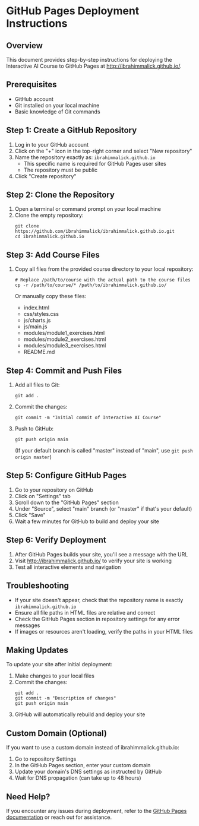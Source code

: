 # GitHub Pages Deployment Instructions

## Overview
This document provides step-by-step instructions for deploying the Interactive AI Course to GitHub Pages at http://ibrahimmalick.github.io/.

## Prerequisites
- GitHub account
- Git installed on your local machine
- Basic knowledge of Git commands

## Step 1: Create a GitHub Repository
1. Log in to your GitHub account
2. Click on the "+" icon in the top-right corner and select "New repository"
3. Name the repository exactly as: `ibrahimmalick.github.io`
   - This specific name is required for GitHub Pages user sites
   - The repository must be public
4. Click "Create repository"

## Step 2: Clone the Repository
1. Open a terminal or command prompt on your local machine
2. Clone the empty repository:
   ```
   git clone https://github.com/ibrahimmalick/ibrahimmalick.github.io.git
   cd ibrahimmalick.github.io
   ```

## Step 3: Add Course Files
1. Copy all files from the provided course directory to your local repository:
   ```
   # Replace /path/to/course with the actual path to the course files
   cp -r /path/to/course/* /path/to/ibrahimmalick.github.io/
   ```
   
   Or manually copy these files:
   - index.html
   - css/styles.css
   - js/charts.js
   - js/main.js
   - modules/module1_exercises.html
   - modules/module2_exercises.html
   - modules/module3_exercises.html
   - README.md

## Step 4: Commit and Push Files
1. Add all files to Git:
   ```
   git add .
   ```
2. Commit the changes:
   ```
   git commit -m "Initial commit of Interactive AI Course"
   ```
3. Push to GitHub:
   ```
   git push origin main
   ```
   (If your default branch is called "master" instead of "main", use `git push origin master`)

## Step 5: Configure GitHub Pages
1. Go to your repository on GitHub
2. Click on "Settings" tab
3. Scroll down to the "GitHub Pages" section
4. Under "Source", select "main" branch (or "master" if that's your default)
5. Click "Save"
6. Wait a few minutes for GitHub to build and deploy your site

## Step 6: Verify Deployment
1. After GitHub Pages builds your site, you'll see a message with the URL
2. Visit http://ibrahimmalick.github.io/ to verify your site is working
3. Test all interactive elements and navigation

## Troubleshooting
- If your site doesn't appear, check that the repository name is exactly `ibrahimmalick.github.io`
- Ensure all file paths in HTML files are relative and correct
- Check the GitHub Pages section in repository settings for any error messages
- If images or resources aren't loading, verify the paths in your HTML files

## Making Updates
To update your site after initial deployment:
1. Make changes to your local files
2. Commit the changes:
   ```
   git add .
   git commit -m "Description of changes"
   git push origin main
   ```
3. GitHub will automatically rebuild and deploy your site

## Custom Domain (Optional)
If you want to use a custom domain instead of ibrahimmalick.github.io:
1. Go to repository Settings
2. In the GitHub Pages section, enter your custom domain
3. Update your domain's DNS settings as instructed by GitHub
4. Wait for DNS propagation (can take up to 48 hours)

## Need Help?
If you encounter any issues during deployment, refer to the [GitHub Pages documentation](https://docs.github.com/en/pages) or reach out for assistance.
